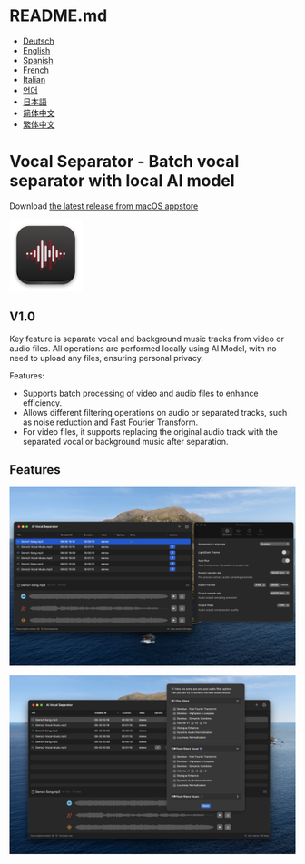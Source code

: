 # README.md
- [Deutsch](README.de.md)
- [English](README.md)
- [Spanish](README.es.md)
- [French](README.fr.md)
- [Italian](README.it.md)
- [언어](README.ko.md)
- [日本語](README.ja.md)
- [简体中文](README.zh_cn.md)
- [繁体中文](README.zh_tw.md)

# Vocal Separator - Batch vocal separator with local AI model

Download [the latest release from macOS appstore](https://apps.apple.com/us/app/id6670239953)

![appicon](images/appicon-128x128.png)

V1.0
---
Key feature is separate vocal and background music tracks from video or audio files. 
All operations are performed locally using AI Model, with no need to upload any files, ensuring personal privacy.

Features:
- Supports batch processing of video and audio files to enhance efficiency.
- Allows different filtering operations on audio or separated tracks, such as noise reduction and Fast Fourier Transform.
- For video files, it supports replacing the original audio track with the separated vocal or background music after separation.

## Features
![preview](images/preview1.webp)

![preview](images/preview2.webp)

